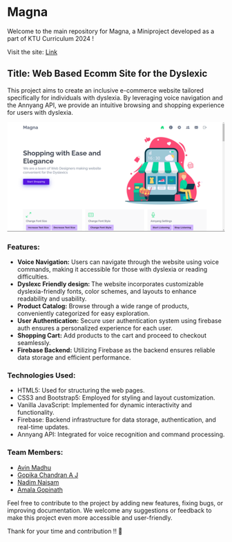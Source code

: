 # Magna
Welcome to the main repository for Magna, a Miniproject developed as a part of KTU Curriculum 2024 !

Visit the site: [Link](https://project-navigo.vercel.app/)

## Title: Web Based Ecomm Site for the Dyslexic
This project aims to create an inclusive e-commerce website tailored specifically for individuals with dyslexia. By leveraging voice navigation and the Annyang API, we provide an intuitive browsing and shopping experience for users with dyslexia.

<img align='center'>![mainpage](mainpage.png) 

### Features:
* <strong>Voice Navigation:</strong> Users can navigate through the website using voice commands, making it accessible for those with dyslexia or reading difficulties.
* <strong>Dyslexc Friendly design: </strong> The website incorporates customizable dyslexia-friendly fonts, color schemes, and layouts to enhance readability and usability.
* <strong>Product Catalog:</strong> Browse through a wide range of products, conveniently categorized for easy exploration.
* <strong>User Authentication:</strong> Secure user authentication system using firebase auth ensures a personalized experience for each user.
* <strong>Shopping Cart:</strong> Add products to the cart and proceed to checkout seamlessly.
* <strong>Firebase Backend:</strong> Utilizing Firebase as the backend ensures reliable data storage and efficient performance.

### Technologies Used:
* HTML5: Used for structuring the web pages.
* CSS3 and Bootstrap5: Employed for styling and layout customization.
* Vanilla JavaScript: Implemented for dynamic interactivity and functionality.
* Firebase: Backend infrastructure for data storage, authentication, and real-time updates.
* Annyang API: Integrated for voice recognition and command processing.

### Team Members:
* [Avin  Madhu](https;//github.com/avin-madhu)
* [Gopika Chandran A J](https://github.com/GopikaChandranAJ)
* [Nadim Naisam](https;//github.com/NadimNaisam)
* [Amala Gopinath](https://github.com/Amala-Gopinath)

Feel free to contribute to the project by adding new features, fixing bugs, or improving documentation. We welcome any suggestions or feedback to make this project even more accessible and user-friendly.

Thank for your time and contribution !! 🚀






